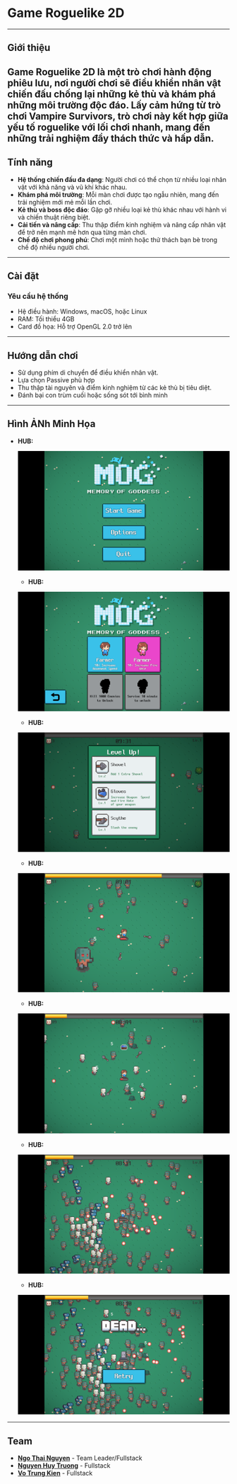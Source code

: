 # Game Roguelike 2D
---
## Giới thiệu

**Game Roguelike 2D** là một trò chơi hành động phiêu lưu, nơi người chơi sẽ điều khiển nhân vật chiến đấu chống lại những kẻ thù và khám phá những môi trường độc đáo. Lấy cảm hứng từ trò chơi **Vampire Survivors**, trò chơi này kết hợp giữa yếu tố roguelike với lối chơi nhanh, mang đến những trải nghiệm đầy thách thức và hấp dẫn.
---
## Tính năng

- **Hệ thống chiến đấu đa dạng**: Người chơi có thể chọn từ nhiều loại nhân vật với khả năng và vũ khí khác nhau.
- **Khám phá môi trường**: Mỗi màn chơi được tạo ngẫu nhiên, mang đến trải nghiệm mới mẻ mỗi lần chơi.
- **Kẻ thù và boss độc đáo**: Gặp gỡ nhiều loại kẻ thù khác nhau với hành vi và chiến thuật riêng biệt.
- **Cải tiến và nâng cấp**: Thu thập điểm kinh nghiệm và nâng cấp nhân vật để trở nên mạnh mẽ hơn qua từng màn chơi.
- **Chế độ chơi phong phú**: Chơi một mình hoặc thử thách bạn bè trong chế độ nhiều người chơi.
---
## Cài đặt

### Yêu cầu hệ thống

- Hệ điều hành: Windows, macOS, hoặc Linux
- RAM: Tối thiểu 4GB
- Card đồ họa: Hỗ trợ OpenGL 2.0 trở lên
---
## Hướng dẫn chơi
- Sử dụng phím di chuyển để điều khiển nhân vật.
- Lựa chọn Passive phù hợp
- Thu thập tài nguyên và điểm kinh nghiệm từ các kẻ thù bị tiêu diệt.
- Đánh bại con trùm cuối hoặc sống sót tới bình minh
---
## Hình ẢNh Minh Họa 
- **HUB:**
  
  ![HUB](Uploads/HUB.png)
  - **HUB:**
  
  ![Chọn Nhân Vật](Uploads/ChooseChar.png)
  - **HUB:**
  
  ![Vũ Khí](Uploads/PassiveLevelup.png)
  - **HUB:**
  
  ![Boss](Uploads/Boss.png)
  - **HUB:**
  
  ![Phần thưởng cho mỗi con boss](Uploads/Treasurre.png)
  - **HUB:**
  
  ![Số lượng áp đảo](Uploads/Gioihan.png)
  - **HUB:**
  
  ![Chết](Uploads/Dead.png)

---
## Team

- **[Ngo Thai Nguyen](https://github.com/Cuteycate)** - Team Leader/Fullstack
- **[Nguyen Huy Truong](https://github.com/Truong5613)** - Fullstack
- **[Vo Trung Kien](https://github.com/KaeseyVNK)** - Fullstack

